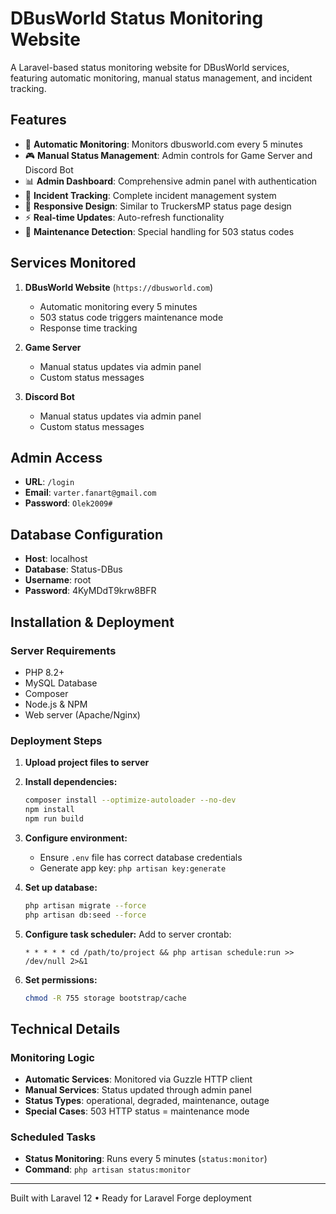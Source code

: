 # DBusWorld Status Monitoring Website

A Laravel-based status monitoring website for DBusWorld services, featuring automatic monitoring, manual status management, and incident tracking.

## Features

-   🔄 **Automatic Monitoring**: Monitors dbusworld.com every 5 minutes
-   🎮 **Manual Status Management**: Admin controls for Game Server and Discord Bot
-   📊 **Admin Dashboard**: Comprehensive admin panel with authentication
-   📝 **Incident Tracking**: Complete incident management system
-   📱 **Responsive Design**: Similar to TruckersMP status page design
-   ⚡ **Real-time Updates**: Auto-refresh functionality
-   🔧 **Maintenance Detection**: Special handling for 503 status codes

## Services Monitored

1. **DBusWorld Website** (`https://dbusworld.com`)

    - Automatic monitoring every 5 minutes
    - 503 status code triggers maintenance mode
    - Response time tracking

2. **Game Server**

    - Manual status updates via admin panel
    - Custom status messages

3. **Discord Bot**
    - Manual status updates via admin panel
    - Custom status messages

## Admin Access

-   **URL**: `/login`
-   **Email**: `varter.fanart@gmail.com`
-   **Password**: `Olek2009#`

## Database Configuration

-   **Host**: localhost
-   **Database**: Status-DBus
-   **Username**: root
-   **Password**: 4KyMDdT9krw8BFR

## Installation & Deployment

### Server Requirements

-   PHP 8.2+
-   MySQL Database
-   Composer
-   Node.js & NPM
-   Web server (Apache/Nginx)

### Deployment Steps

1. **Upload project files to server**

2. **Install dependencies:**

    ```bash
    composer install --optimize-autoloader --no-dev
    npm install
    npm run build
    ```

3. **Configure environment:**

    - Ensure `.env` file has correct database credentials
    - Generate app key: `php artisan key:generate`

4. **Set up database:**

    ```bash
    php artisan migrate --force
    php artisan db:seed --force
    ```

5. **Configure task scheduler:**
   Add to server crontab:

    ```
    * * * * * cd /path/to/project && php artisan schedule:run >> /dev/null 2>&1
    ```

6. **Set permissions:**
    ```bash
    chmod -R 755 storage bootstrap/cache
    ```

## Technical Details

### Monitoring Logic

-   **Automatic Services**: Monitored via Guzzle HTTP client
-   **Manual Services**: Status updated through admin panel
-   **Status Types**: operational, degraded, maintenance, outage
-   **Special Cases**: 503 HTTP status = maintenance mode

### Scheduled Tasks

-   **Status Monitoring**: Runs every 5 minutes (`status:monitor`)
-   **Command**: `php artisan status:monitor`

---

Built with Laravel 12 • Ready for Laravel Forge deployment
